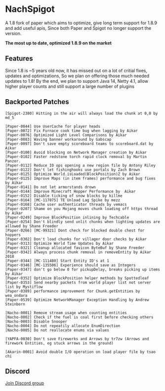 # NachSpigot
A 1.8 fork of paper which aims to optimize, give long term support for 1.8.9 and add useful apis, 
Since both Paper and Spigot no longer support the version.

**The most up to date, optimized 1.8.9 on the market**

## Features
Since 1.8 is ~5 years old now, it has missed out on a lot of critial fixes, updates and optimizations,
So we plan on offering those much needed updates to 1.8!
By the end, we plan to support Java 14, Netty 4.1, allow higher player counts and still support a large number of plugins

## Backported Patches
```
[Spigot-2380] Hitting in the air will always load the chunk at 0,0 by md_5

[Paper-0044] Use UserCache for player heads
[Paper-0072] Fix Furnace cook time bug when lagging by Aikar
[Paper-0076] Optimized Light Level Comparisons by Aikar
[Paper-0083] Waving banner workaround by Gabscap
[Paper-0097] Don't save empty scoreboard teams to scoreboard.dat by Aikar
[Paper-0100] Avoid blocking on Network Manager creation by Aikar
[Paper-0102] Faster redstone torch rapid clock removal by Martin Panzer.
[Paper-0112] Reduce IO ops opening a new region file by Antony Riley
[Paper-0122] Don't let fishinghooks use portals by Zach Brown
[Paper-0125] Optimize World.isLoaded(BlockPosition)Z by Aikar
[Paper-0125] Improve Maps (in item frames) performance and bug fixes by Aikar
[Paper-0141] Do not let armorstands drown
[Paper-0144] Improve Minecraft Hopper Performance by  Aikar
[Paper-0152] Disable ticking of snow blocks by killme
[Paper-0164] [MC-117075] TE Unload Lag Spike by mezz
[Paper-0168] Cache user authenticator threads by vemacs
[Paper-0207] Shame on you Mojang moves chunk loading off https thread by Aikar
[Paper-0249] Improve BlockPosition inlining by Techcable
[Paper-0254] Don't blindly send unlit chunks when lighting updates are allowed by Shane Freeder
[Paper-0266] [MC-99321] Dont check for blocked double chest for hoppers
[Paper-0302] Don't load chunks for villager door checks by Aikar
[Paper-0313] Optimize World Time Updates by Aikar
[Paper-0321] Cleanup allocated favicon ByteBuf by Shane Freeder
[Paper-0342] Always process chunk removal in removeEntity by Aikar 2018
[Paper-0344] [MC-111480] Start Entity ID's at 1
[Paper-0346] [MC-135506] Experience should save as Integers
[Paper-0347] don't go below 0 for pickupDelay, breaks picking up items by Aikar
[Paper-0352] Optimize BlockPosition helper methods by Spottedleaf
[Paper-0353] Send nearby packets from world player list not server list by Mystiflow
[Paper-0389] performance improvement for Chunk.getEntities by wea_ondara
[Paper-0539] Optimize NetworkManager Exception Handling by Andrew Steinborn

[Nacho-0001] Remove stream usage when counting entities
[Nacho-0002] Check if the fuel is coal first before checking others
[Nacho-0003] Disable Snooper
[Nacho-0004] Do not repeatily allocate EnumDirection
[Nacho-0005] Do not reallocate enums via values

[YAPFA-0030] Don't save Fireworks and Arrows by tr7zw (Arrows and firework Entities, eg stuck arrows in the ground)

[Akarin-0001] Avoid double I/O operation on load player file by tsao chi
```

## Discord
[Join Discord group](https://discord.gg/SBTEbSx)
